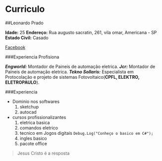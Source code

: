 # Curriculo

##Leonardo Prado

**Idade:** 25
**Endereço:** Rua augusto sacratin, 261, vila omar, Americana - SP
**Estado Civil:** Casado

 [Facebook](https://www.facebook.com/LeonardoAugustoDoPrado)  



###Experiencia Profisiona

***Engworld:*** Montador de Paineis de automação eletrica.
***Jcr:*** Montador de Paineis de automação eletrica. 
***Tekno Sollaris:*** Especialista em Protocolação e projeto de sistemas Fotovoltaico(**CPFL, ELEKTRO, ELETROPAULO**). 

###Experiencia 

- Dominio nos softwares
  1. sketchup
  2. autocad
- cursos profissionalizantes
  1. eletrica basica
  2. comandos eletrico
  3. tecnico em Jogos digitais 
    ```Debug.Log("Conheço o basico em C#");```
  4. ingles basico
  5. pacote office





>Jesus Cristo é a resposta
